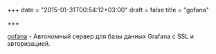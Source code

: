 +++
date = "2015-01-31T00:54:12+03:00"
draft = false
title = "gofana"

+++

<p><a href="https://github.com/jwilder/gofana">gofana</a>&nbsp;- Автономный сервер для базы данных&nbsp;Grafana с SSL и авторизацией.</p>

